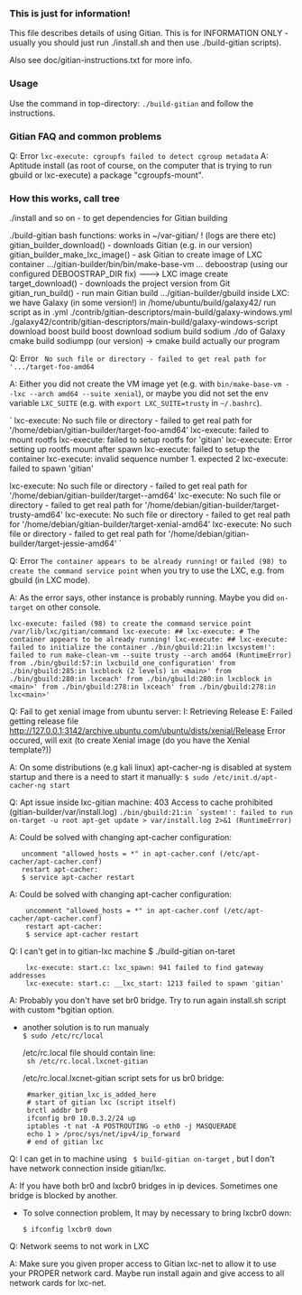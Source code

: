 ### This is just for information!

This file describes details of using Gitian.
This is for INFORMATION ONLY - usually you should just run ./install.sh
and then use ./build-gitian scripts).

Also see doc/gitian-instructions.txt for more info.

### Usage

Use the command in top-directory:
`./build-gitian`
and follow the instructions.

### Gitian FAQ and common problems

Q: Error `lxc-execute: cgroupfs failed to detect cgroup metadata`
A: Aptitude install (as root of course, on the computer that is trying to run gbuild or lxc-execute) a package "cgroupfs-mount".

### How this works, call tree


./install and so on - to get dependencies for Gitian building

./build-gitian
	bash functions:
	works in ~/var-gitian/ ! (logs are there etc)
	gitian_builder_download() - downloads Gitian (e.g. in our version)
	gitian_builder_make_lxc_image() - ask Gitian to create image of LXC container
		.../gitian-builder/bin/bin/make-base-vm
			...
			deboostrap (using our configured DEBOOSTRAP_DIR fix)
			---> LXC image create
	target_download() - downloads the project version from Git
	gitian_run_build() - run main Gitian build
		.../gitian-builder/gbuild
			inside LXC:
			we have Galaxy (in some version!) in /home/ubuntu/build/galaxy42/
				run script as in .yml ./contrib/gitian-descriptors/main-build/galaxy-windows.yml
					./galaxy42/contrib/gitian-descriptors/main-build/galaxy-windows-script
						download boost
						build boost
						download sodium
						build sodium
						./do of Galaxy
							cmake
								build sodiumpp (our version) -> cmake
							build actually our program

Q: Error ` No such file or directory - failed to get real path for '.../target-foo-amd64`

A: Either you did not create the VM image yet (e.g. with `bin/make-base-vm --lxc --arch amd64 --suite xenial`),
or maybe you did not set the env variable `LXC_SUITE` (e.g. with `export LXC_SUITE=trusty` in `~/.bashrc`).

`
lxc-execute: No such file or directory - failed to get real path for '/home/debian/gitian-builder/target-foo-amd64'
lxc-execute: failed to mount rootfs
lxc-execute: failed to setup rootfs for 'gitian'
lxc-execute: Error setting up rootfs mount after spawn
lxc-execute: failed to setup the container
lxc-execute: invalid sequence number 1. expected 2
lxc-execute: failed to spawn 'gitian'

lxc-execute: No such file or directory - failed to get real path for '/home/debian/gitian-builder/target--amd64'
lxc-execute: No such file or directory - failed to get real path for '/home/debian/gitian-builder/target-trusty-amd64'
lxc-execute: No such file or directory - failed to get real path for '/home/debian/gitian-builder/target-xenial-amd64'
lxc-execute: No such file or directory - failed to get real path for '/home/debian/gitian-builder/target-jessie-amd64'
`



Q: Error `The container appears to be already running!` or `failed (98) to create the command service point` when you try to use
the LXC, e.g. from gbuild (in LXC mode).

A: As the error says, other instance is probably running. Maybe you did `on-target` on other console.

`
lxc-execute: failed (98) to create the command service point /var/lib/lxc/gitian/command
lxc-execute: ##
lxc-execute: # The container appears to be already running!
lxc-execute: ##
lxc-execute: failed to initialize the container
./bin/gbuild:21:in lxcsystem!': failed to run make-clean-vm --suite trusty --arch amd64 (RuntimeError)
from ./bin/gbuild:57:in lxcbuild_one_configuration'
from ./bin/gbuild:285:in lxcblock (2 levels) in <main>'
from ./bin/gbuild:280:in lxceach'
from ./bin/gbuild:280:in lxcblock in <main>'
from ./bin/gbuild:278:in lxceach'
from ./bin/gbuild:278:in lxc<main>'
`



Q:	Fail to get xenial image from ubuntu server:
	I: Retrieving Release
	E: Failed getting release file http://127.0.0.1:3142/archive.ubuntu.com/ubuntu/dists/xenial/Release
	Error occured, will exit (to create Xenial image (do you have the Xenial template?))

A:	On some distributions (e.g kali linux) apt-cacher-ng is disabled at system startup and there is a need to start it manually:
	``` $ sudo /etc/init.d/apt-cacher-ng start ```


Q: Apt issue inside lxc-gitian machine: 403 Access to cache prohibited  (gitian-builder/var/install.log)
	```./bin/gbuild:21:in `system!': failed to run on-target -u root apt-get update > var/install.log 2>&1 (RuntimeError)```


A: Could be solved with changing apt-cacher configuration:
```
   uncomment "allowed_hosts = *" in apt-cacher.conf (/etc/apt-cacher/apt-cacher.conf)
   restart apt-cacher:
   $ service apt-cacher restart
```

A: Could be solved with changing apt-cacher configuration:
```
    uncomment "allowed_hosts = *" in apt-cacher.conf (/etc/apt-cacher/apt-cacher.conf)
    restart apt-cacher:
    $ service apt-cacher restart
```
 
 
Q: I can't get in to gitian-lxc machine $ ./build-gitian on-taret
```
    lxc-execute: start.c: lxc_spawn: 941 failed to find gateway addresses
    lxc-execute: start.c: __lxc_start: 1213 failed to spawn 'gitian'
```
 
A: Probably you don't have set br0 bridge. Try to run again install.sh script with custom *bgitian option.
- another solution is to run manualy  
    ```$ sudo /etc/rc/local```
 
    /etc/rc.local file should contain line:  
    ``` sh /etc/rc.local.lxcnet-gitian```
 
    /etc/rc.local.lxcnet-gitian script sets for us br0 bridge:  
    ``` 
     #marker_gitian_lxc_is_added_here
     # start of gitian lxc (script itself)
     brctl addbr br0 
     ifconfig br0 10.0.3.2/24 up
     iptables -t nat -A POSTROUTING -o eth0 -j MASQUERADE
     echo 1 > /proc/sys/net/ipv4/ip_forward
     # end of gitian lxc 
    ```
 
Q: I can get in to machine using ``` $ build-gitian on-target```  , but  I don't have network connection inside gitian/lxc.
 
A: If you have both br0 and lxcbr0 bridges in ip devices. Sometimes one bridge is blocked by another.
- To solve connection problem, It may by necessary to bring lxcbr0 down:  
     ``` 
     $ ifconfig lxcbr0 down
     ```

Q: Network seems to not work in LXC

A: Make sure you given proper access to Gitian lxc-net to allow it to use your PROPER network card. Maybe run install again and give access to all network cards for lxc-net.
